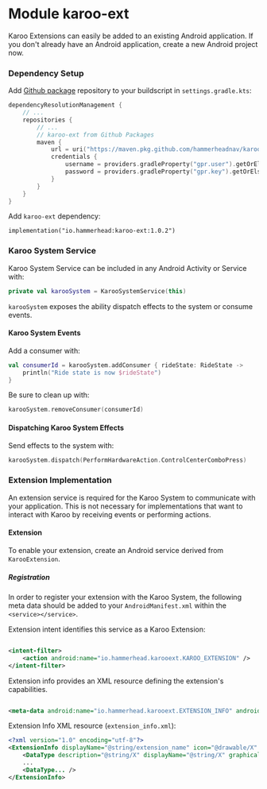 # Module karoo-ext

Karoo Extensions can easily be added to an existing Android application. If you
don't already have an Android application, create a new Android project now.

### Dependency Setup

Add [Github package](https://docs.github.com/en/packages/working-with-a-github-packages-registry/working-with-the-gradle-registry#using-a-published-package) repository to your buildscript in `settings.gradle.kts`:

```kotlin
dependencyResolutionManagement {
    // ...
    repositories {
        // ...
        // karoo-ext from Github Packages
        maven {
            url = uri("https://maven.pkg.github.com/hammerheadnav/karoo-ext")
            credentials {
                username = providers.gradleProperty("gpr.user").getOrElse(System.getenv("USERNAME"))
                password = providers.gradleProperty("gpr.key").getOrElse(System.getenv("TOKEN"))
            }
        }
    }
}
```

Add `karoo-ext` dependency:

```
implementation("io.hammerhead:karoo-ext:1.0.2")
```

### Karoo System Service

Karoo System Service can be included in any Android Activity or Service with:

```kotlin
private val karooSystem = KarooSystemService(this)
```

`karooSystem` exposes the ability dispatch effects to the system or consume events.

#### Karoo System Events

Add a consumer with:

```kotlin
val consumerId = karooSystem.addConsumer { rideState: RideState ->
    println("Ride state is now $rideState")
}
```

Be sure to clean up with:

```kotlin
karooSystem.removeConsumer(consumerId)
```

#### Dispatching Karoo System Effects

Send effects to the system with:

```kotlin
karooSystem.dispatch(PerformHardwareAction.ControlCenterComboPress)
```

### Extension Implementation

An extension service is required for the Karoo System to communicate with your application. This is not
necessary for implementations that want to interact with Karoo by receiving events or performing actions.

#### Extension

To enable your extension, create an Android service derived from `KarooExtension`.

##### Registration

In order to register your extension with the Karoo System,
the following meta data should be added to your `AndroidManifest.xml`
within the `<service></service>`.

Extension intent identifies this service as a Karoo Extension:

```xml

<intent-filter>
    <action android:name="io.hammerhead.karooext.KAROO_EXTENSION" />
</intent-filter>
```

Extension info provides an XML resource defining the extension's capabilities.

```xml

<meta-data android:name="io.hammerhead.karooext.EXTENSION_INFO" android:resource="@xml/extension_info" />
```

Extension Info XML resource (`extension_info.xml`):

```xml
<?xml version="1.0" encoding="utf-8"?>
<ExtensionInfo displayName="@string/extension_name" icon="@drawable/X" id="<extension-id>" scansDevices="true">
    <DataType description="@string/X" displayName="@string/X" graphical="true" icon="@drawable/X" typeId="<type id>" />
    ...
    <DataType... />
</ExtensionInfo>
```
